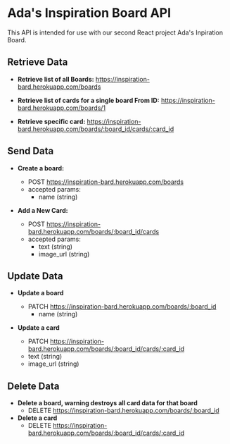 # Ada's Inspiration Board API

This API is intended for use with our second React project Ada's Inpiration Board.

## Retrieve Data
  - **Retrieve list of all Boards:** https://inspiration-bard.herokuapp.com/boards

  - **Retrieve list of cards for a single board From ID:** https://inspiration-bard.herokuapp.com/boards/1

  - **Retrieve specific card:** https://inspiration-bard.herokuapp.com/boards/:board_id/cards/:card_id

## Send Data

  - **Create a board:**
    - POST https://inspiration-bard.herokuapp.com/boards
    - accepted params:
      - name (string)

  - **Add a New Card:**
    - POST https://inspiration-bard.herokuapp.com/boards/:board_id/cards
    - accepted params:
      - text (string)
      - image_url (string)

## Update Data

- **Update a board**
  - PATCH https://inspiration-bard.herokuapp.com/boards/:board_id
    - name (string)

- **Update a card**
  - PATCH https://inspiration-bard.herokuapp.com/boards/:board_id/cards/:card_id
  - text (string)
  - image_url (string)

## Delete Data
- **Delete a board, warning destroys all card data for that board**
  - DELETE https://inspiration-bard.herokuapp.com/boards/:board_id
- **Delete a card**
  - DELETE https://inspiration-bard.herokuapp.com/boards/:board_id/cards/:card_id
